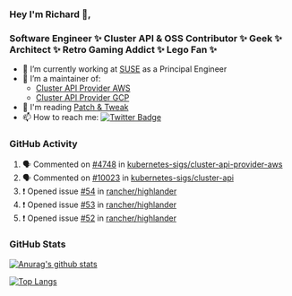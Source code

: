 ### Hey I'm Richard 👋, 

<h3 align="left">Software Engineer ✨ Cluster API & OSS Contributor ✨ Geek ✨ Architect ✨ Retro Gaming Addict ✨ Lego Fan ✨</h3>

- 🔭 I’m currently working at [SUSE](https://www.suse.com/) as a Principal Engineer
- 👯 I’m a maintainer of:
  -  [Cluster API Provider AWS](https://github.com/kubernetes-sigs/cluster-api-provider-aws)
  -  [Cluster API Provider GCP](https://github.com/kubernetes-sigs/cluster-api-provider-gcp)
- 💬 I'm reading [Patch & Tweak](https://bjooks.com/products/patch-tweak-exploring-modular-synthesis)
- 📫 How to reach me: [![Twitter Badge](https://img.shields.io/badge/-@fruit_case-00acee?style=flat&logo=Twitter&logoColor=white)](https://twitter.com/intent/follow?screen_name=fruit_case "Follow on Twitter")

### GitHub Activity 

<!--START_SECTION:activity-->
1. 🗣 Commented on [#4748](https://github.com/kubernetes-sigs/cluster-api-provider-aws/pull/4748#issuecomment-1900230550) in [kubernetes-sigs/cluster-api-provider-aws](https://github.com/kubernetes-sigs/cluster-api-provider-aws)
2. 🗣 Commented on [#10023](https://github.com/kubernetes-sigs/cluster-api/issues/10023#issuecomment-1900162783) in [kubernetes-sigs/cluster-api](https://github.com/kubernetes-sigs/cluster-api)
3. ❗ Opened issue [#54](https://github.com/rancher/highlander/issues/54) in [rancher/highlander](https://github.com/rancher/highlander)
4. ❗ Opened issue [#53](https://github.com/rancher/highlander/issues/53) in [rancher/highlander](https://github.com/rancher/highlander)
5. ❗ Opened issue [#52](https://github.com/rancher/highlander/issues/52) in [rancher/highlander](https://github.com/rancher/highlander)
<!--END_SECTION:activity-->

### GitHub Stats

[![Anurag's github stats](https://github-readme-stats.vercel.app/api?username=richardcase&count_private=true&show_icons=true)](https://github.com/anuraghazra/github-readme-stats)

[![Top Langs](https://github-readme-stats.vercel.app/api/top-langs/?username=richardcase&hide=html&layout=compact)](https://github.com/anuraghazra/github-readme-stats)
